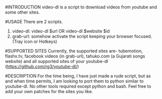 #INTRODUCTION
video-dl is a script to download videos from youtube and some other sites.

#USAGE
There are 2 scripts.
1) video-dl:	video-dl $url	OR	video-dl $website $id
2) grab-url:	somehow activate the script keeping your browser focused. (Tray icon or Hotkeys)

#SUPPORTED SITES
Currently, the supported sites are-
tubemotion, flashx.tv, facebook videos (in grab-url), tahuko.com (a Gujarati songs website) and all supported sites of your youtube-dl (https://github.com/rg3/youtube-dl/)

#DESCRIPTION
For the time being, I have just made a rude script, but as and when time permits, I am looking to port them to python similar to youtube-dl.
No other tools required except python and bash.
Feel free to add your own patches for the sites you like.
